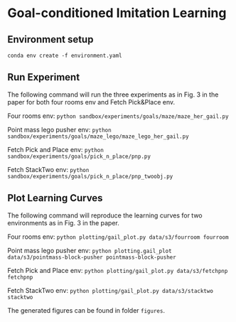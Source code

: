 # Goal-conditioned Imitation Learning

## Environment setup
`conda env create -f environment.yaml`

## Run Experiment

The following command will run the three experiments as in Fig. 3 in the paper for both four rooms env and Fetch Pick&Place env.

Four rooms env: `python sandbox/experiments/goals/maze/maze_her_gail.py`

Point mass lego pusher env: `python sandbox/experiments/goals/maze_lego/maze_lego_her_gail.py`

Fetch Pick and Place env: `python sandbox/experiments/goals/pick_n_place/pnp.py`

Fetch StackTwo env: `python sandbox/experiments/goals/pick_n_place/pnp_twoobj.py`



## Plot Learning Curves

The following command will reproduce the learning curves for two environments as in Fig. 3 in the paper.

Four rooms env: `python plotting/gail_plot.py data/s3/fourroom fourroom`

Point mass lego pusher env: `python plotting.gail_plot data/s3/pointmass-block-pusher pointmass-block-pusher`

Fetch Pick and Place env: `python plotting/gail_plot.py data/s3/fetchpnp fetchpnp`

Fetch StackTwo env: `python plotting/gail_plot.py data/s3/stacktwo stacktwo`

The generated figures can be found in folder `figures`.
